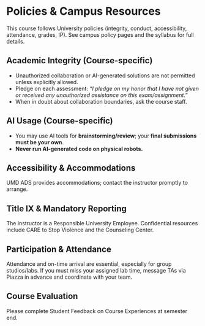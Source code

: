 # Policies & Campus Resources

This course follows University policies (integrity, conduct, accessibility, attendance, grades, IP). See campus policy pages and the syllabus for full details.

## Academic Integrity (Course-specific)
- Unauthorized collaboration or AI-generated solutions are not permitted unless explicitly allowed.
- Pledge on each assessment: *“I pledge on my honor that I have not given or received any unauthorized assistance on this exam/assignment.”*
- When in doubt about collaboration boundaries, ask the course staff.

## AI Usage (Course-specific)
- You may use AI tools for **brainstorming/review**; your **final submissions must be your own**.
- **Never run AI-generated code on physical robots.**

## Accessibility & Accommodations
UMD ADS provides accommodations; contact the instructor promptly to arrange.

## Title IX & Mandatory Reporting
The instructor is a Responsible University Employee. Confidential resources include CARE to Stop Violence and the Counseling Center.

## Participation & Attendance
Attendance and on-time arrival are essential, especially for group studios/labs. If you must miss your assigned lab time, message TAs via Piazza in advance and coordinate with your team.

## Course Evaluation
Please complete Student Feedback on Course Experiences at semester end.
